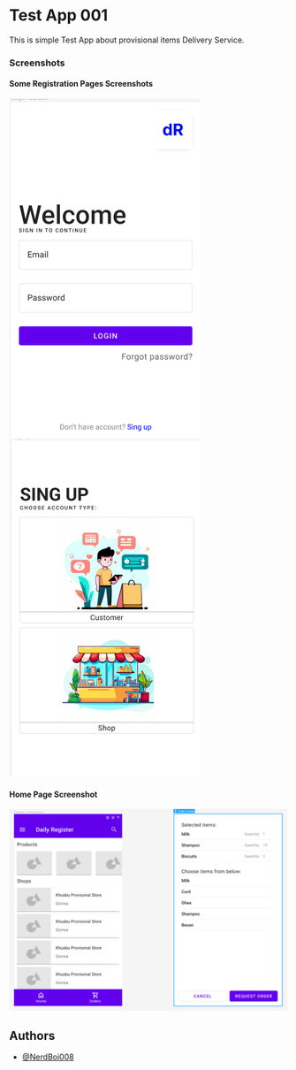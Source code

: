 
# Test App 001

This is simple Test App about provisional items Delivery Service.


### Screenshots

#### Some Registration Pages Screenshots

![Login Page](./Screen%20shots/Screenshot%202023-12-07%20113052.png "Sign Up page")
![Login Page](./Screen%20shots/Screenshot%202023-12-07%202.png "Sign Up page")

#### Home Page Screenshot

![Login Page](./Screen%20shots/4.png "Sign Up page")

## Authors

- [@NerdBoi008](https://github.com/NerdBoi008)

